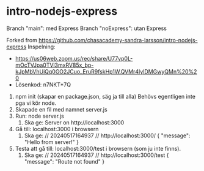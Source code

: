 # intro-nodejs-express

Branch "main": med Express
Branch "noExpress": utan Express

Forked from https://github.com/chasacademy-sandra-larsson/intro-nodejs-express
Inspelning:

- https://us06web.zoom.us/rec/share/U77vp0L-mOcTVJpa0TVl3mxRV85x_bp-kJpMbVhUiQq0GO2JCuo_EruR9fskHp1W.QVMr4IylDMGwyQMn%20%20
- Lösenkod: n7NKT\*7Q

1.  npm init (skapar en package.json, säg ja till alla) Behövs egentligen inte pga vi kör node.
2.  Skapade en fil med namnet server.js
3.  Run: node server.js
    1. Ska ge: Server on http://localhost:3000
4.  Gå till: localhost:3000 i browsern
    1.  Ska ge: // 20240517164937
                // http://localhost:3000/
                {
                "message": "Hello from server!"
                }
5. Testa att gå till: localhost:3000/test i browsern (som ju inte finns). 
   1. Ska ge: // 20240517164937
                // http://localhost:3000/test
                {
                "message": "Route not found"
                }
